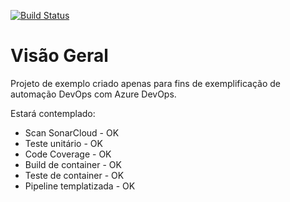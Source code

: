 [![Build Status](https://gladsonbruno16.visualstudio.com/Portfolio_DevOps/_apis/build/status/portifolio/maven/SpringBoot-AzureDevOps-CI-Example?branchName=develop)](https://gladsonbruno16.visualstudio.com/Portfolio_DevOps/_build/latest?definitionId=7&branchName=develop)

# Visão Geral
Projeto de exemplo criado apenas para fins de exemplificação de automação DevOps com Azure DevOps.

Estará contemplado:
 * Scan SonarCloud - OK
 * Teste unitário - OK
 * Code Coverage - OK
 * Build de container - OK
 * Teste de container - OK
 * Pipeline templatizada - OK